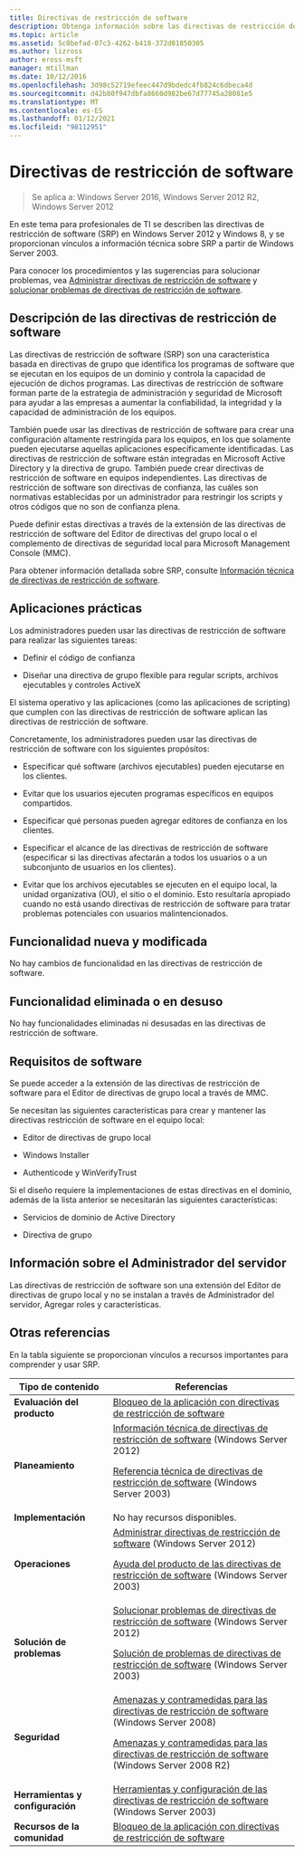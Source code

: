```yaml
---
title: Directivas de restricción de software
description: Obtenga información sobre las directivas de restricción de software (SRP) en Windows Server 2012 y Windows 8 y busque vínculos a información técnica sobre SRP a partir de Windows Server 2003.
ms.topic: article
ms.assetid: 5c0befad-07c3-4262-b418-372d01850305
ms.author: lizross
author: eross-msft
manager: mtillman
ms.date: 10/12/2016
ms.openlocfilehash: 3d98c52719efeec447d9bdedc4fb824c6dbeca4d
ms.sourcegitcommit: d42b80f947dbfa8660d982be67d77745a28081e5
ms.translationtype: MT
ms.contentlocale: es-ES
ms.lasthandoff: 01/12/2021
ms.locfileid: "98112951"
---
```

# <a name="software-restriction-policies"></a>Directivas de restricción de software

>Se aplica a: Windows Server 2016, Windows Server 2012 R2, Windows Server 2012

En este tema para profesionales de TI se describen las directivas de restricción de software (SRP) en Windows Server 2012 y Windows 8, y se proporcionan vínculos a información técnica sobre SRP a partir de Windows Server 2003.

Para conocer los procedimientos y las sugerencias para solucionar problemas, vea [Administrar directivas de restricción de software](administer-software-restriction-policies.md) y [solucionar problemas de directivas de restricción de software](troubleshoot-software-restriction-policies.md).

## <a name="software-restriction-policies-description"></a><a name="BKMK_OVER"></a>Descripción de las directivas de restricción de software
Las directivas de restricción de software (SRP) son una característica basada en directivas de grupo que identifica los programas de software que se ejecutan en los equipos de un dominio y controla la capacidad de ejecución de dichos programas. Las directivas de restricción de software forman parte de la estrategia de administración y seguridad de Microsoft para ayudar a las empresas a aumentar la confiabilidad, la integridad y la capacidad de administración de los equipos.

También puede usar las directivas de restricción de software para crear una configuración altamente restringida para los equipos, en los que solamente pueden ejecutarse aquellas aplicaciones específicamente identificadas. Las directivas de restricción de software están integradas en Microsoft Active Directory y la directiva de grupo. También puede crear directivas de restricción de software en equipos independientes. Las directivas de restricción de software son directivas de confianza, las cuáles son normativas establecidas por un administrador para restringir los scripts y otros códigos que no son de confianza plena.

Puede definir estas directivas a través de la extensión de las directivas de restricción de software del Editor de directivas del grupo local o el complemento de directivas de seguridad local para Microsoft Management Console (MMC).

Para obtener información detallada sobre SRP, consulte [Información técnica de directivas de restricción de software](software-restriction-policies-technical-overview.md).

## <a name="practical-applications"></a><a name="BKMK_APP"></a>Aplicaciones prácticas
Los administradores pueden usar las directivas de restricción de software para realizar las siguientes tareas:

-   Definir el código de confianza

-   Diseñar una directiva de grupo flexible para regular scripts, archivos ejecutables y controles ActiveX

El sistema operativo y las aplicaciones (como las aplicaciones de scripting) que cumplen con las directivas de restricción de software aplican las directivas de restricción de software.

Concretamente, los administradores pueden usar las directivas de restricción de software con los siguientes propósitos:

-   Especificar qué software (archivos ejecutables) pueden ejecutarse en los clientes.

-   Evitar que los usuarios ejecuten programas específicos en equipos compartidos.

-   Especificar qué personas pueden agregar editores de confianza en los clientes.

-   Especificar el alcance de las directivas de restricción de software (especificar si las directivas afectarán a todos los usuarios o a un subconjunto de usuarios en los clientes).

-   Evitar que los archivos ejecutables se ejecuten en el equipo local, la unidad organizativa (OU), el sitio o el dominio. Esto resultaría apropiado cuando no está usando directivas de restricción de software para tratar problemas potenciales con usuarios malintencionados.

## <a name="new-and-changed-functionality"></a><a name="BKMK_NEW"></a>Funcionalidad nueva y modificada
No hay cambios de funcionalidad en las directivas de restricción de software.

## <a name="removed-or-deprecated-functionality"></a><a name="BKMK_DEP"></a>Funcionalidad eliminada o en desuso
No hay funcionalidades eliminadas ni desusadas en las directivas de restricción de software.

## <a name="software-requirements"></a><a name="BKMK_SOFT"></a>Requisitos de software
Se puede acceder a la extensión de las directivas de restricción de software para el Editor de directivas de grupo local a través de MMC.

Se necesitan las siguientes características para crear y mantener las directivas restricción de software en el equipo local:

-   Editor de directivas de grupo local

-   Windows Installer

-   Authenticode y WinVerifyTrust

Si el diseño requiere la implementaciones de estas directivas en el dominio, además de la lista anterior se necesitarán las siguientes características:

-   Servicios de dominio de Active Directory

-   Directiva de grupo

## <a name="server-manager-information"></a><a name="BKMK_INSTALL"></a>Información sobre el Administrador del servidor
Las directivas de restricción de software son una extensión del Editor de directivas de grupo local y no se instalan a través de Administrador del servidor, Agregar roles y características.

## <a name="see-also"></a><a name="BKMK_LINKS"></a>Otras referencias
En la tabla siguiente se proporcionan vínculos a recursos importantes para comprender y usar SRP.

|Tipo de contenido|Referencias|
|--------|-------|
|**Evaluación del producto**|[Bloqueo de la aplicación con directivas de restricción de software](/previous-versions/technet-magazine/cc510322(v=msdn.10)?pr=blog)|
|**Planeamiento**|[Información técnica de directivas de restricción de software](software-restriction-policies-technical-overview.md) (Windows Server 2012)<p>[Referencia técnica de directivas de restricción de software](/previous-versions/windows/it-pro/windows-server-2003/cc728085(v=ws.10)) (Windows Server 2003)|
|**Implementación**|No hay recursos disponibles.|
|**Operaciones**|[Administrar directivas de restricción de software](administer-software-restriction-policies.md) (Windows Server 2012)<p>[Ayuda del producto de las directivas de restricción de software](/previous-versions/windows/it-pro/windows-server-2003/cc779607(v=ws.10)) (Windows Server 2003)|
|**Solución de problemas**|[Solucionar problemas de directivas de restricción de software](troubleshoot-software-restriction-policies.md) (Windows Server 2012)<p>[Solución de problemas de directivas de restricción de software](/previous-versions/windows/it-pro/windows-server-2003/cc737011(v=ws.10)) (Windows Server 2003)|
|**Seguridad**|[Amenazas y contramedidas para las directivas de restricción de software](/previous-versions/windows/it-pro/windows-server-2008-R2-and-2008/dd349795(v=ws.10)) (Windows Server 2008)<p>[Amenazas y contramedidas para las directivas de restricción de software](/previous-versions/windows/it-pro/windows-server-2008-R2-and-2008/hh125926(v=ws.10)) (Windows Server 2008 R2)|
|**Herramientas y configuración**|[Herramientas y configuración de las directivas de restricción de software](/previous-versions/windows/it-pro/windows-server-2003/cc782454(v=ws.10)) (Windows Server 2003)|
|**Recursos de la comunidad**|[Bloqueo de la aplicación con directivas de restricción de software](/previous-versions/technet-magazine/cc510322(v=msdn.10)?pr=blog)|
